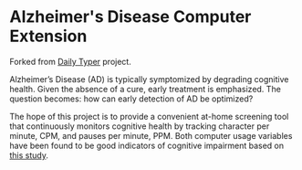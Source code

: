 # Alzheimer's Disease Computer Extension
Forked from [Daily Typer](https://chrome.google.com/webstore/detail/daily-typer/pkafjlgablpiocffekncinpmfojicfgi) project.

Alzheimer’s Disease (AD) is typically symptomized by degrading cognitive health. Given the absence of a cure, early treatment is emphasized. The question becomes: how can early detection of AD be optimized?

The hope of this project is to provide a convenient at-home screening tool that continuously monitors cognitive health by tracking character per minute, CPM, and pauses per minute, PPM. Both computer usage variables have been found to be good indicators of cognitive impairment based on [this study](https://www.ncbi.nlm.nih.gov/pmc/articles/PMC6033108/).
